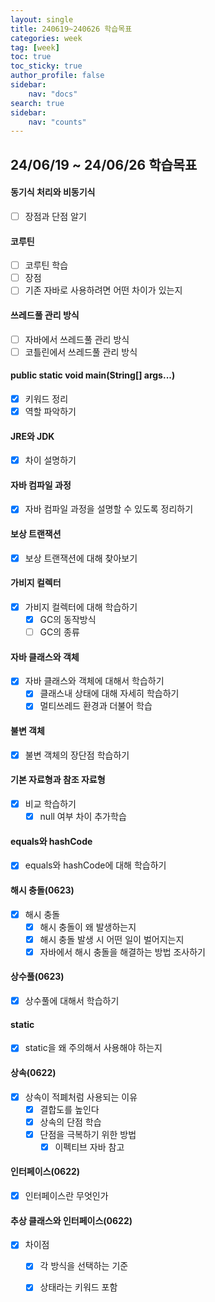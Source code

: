 ```yaml
---
layout: single
title: 240619~240626 학습목표
categories: week
tag: [week]
toc: true
toc_sticky: true
author_profile: false
sidebar:
    nav: "docs"
search: true
sidebar:
    nav: "counts"
---
```




## 24/06/19 ~ 24/06/26 학습목표

#### 동기식 처리와 비동기식
- [ ] 장점과 단점 알기

#### 코루틴
- [ ] 코루틴 학습
- [ ] 장점
- [ ] 기존 자바로 사용하려면 어떤 차이가 있는지

#### 쓰레드풀 관리 방식
- [ ] 자바에서 쓰레드풀 관리 방식
- [ ] 코틀린에서 쓰레드풀 관리 방식

#### public static void main(String[] args...)
- [x] 키워드 정리
- [x] 역할 파악하기

#### JRE와 JDK
- [x] 차이 설명하기

#### 자바 컴파일 과정
- [x] 자바 컴파일 과정을 설명할 수 있도록 정리하기

#### 보상 트랜잭션
- [x] 보상 트랜잭션에 대해 찾아보기

#### 가비지 컬렉터
- [x] 가비지 컬렉터에 대해 학습하기
  - [x] GC의 동작방식
  - [ ] GC의 종류

#### 자바 클래스와 객체
- [x] 자바 클래스와 객체에 대해서 학습하기
  - [x] 클래스내 상태에 대해 자세히 학습하기
  - [x] 멀티쓰레드 환경과 더불어 학습

#### 불변 객체
- [x] 불변 객체의 장단점 학습하기

#### 기본 자료형과 참조 자료형
- [x] 비교 학습하기
  - [x] null 여부 차이 추가학습

#### equals와 hashCode
- [x] equals와 hashCode에 대해 학습하기

#### 해시 충돌(0623)
- [x] 해시 충돌
  - [x] 해시 충돌이 왜 발생하는지
  - [x] 해시 충돌 발생 시 어떤 일이 벌어지는지
  - [x] 자바에서 해시 충돌을 해결하는 방법 조사하기

#### 상수풀(0623)
- [x] 상수풀에 대해서 학습하기

#### static
- [x] static을 왜 주의해서 사용해야 하는지

#### 상속(0622)
- [x] 상속이 적폐처럼 사용되는 이유
  - [x] 결합도를 높인다
  - [x] 상속의 단점 학습
  - [x] 단점을 극복하기 위한 방법
    - [x] 이펙티브 자바 참고

#### 인터페이스(0622)
- [x] 인터페이스란 무엇인가

#### 추상 클래스와 인터페이스(0622)
- [x] 차이점
  - [x] 각 방식을 선택하는 기준
  - [x] 상태라는 키워드 포함

